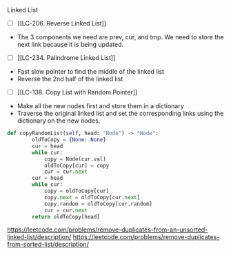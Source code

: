 Linked List

- [ ] [[LC-206. Reverse Linked List]]
- The 3 components we need are prev, cur, and tmp. We need to store the next link because it is being updated.

- [ ] [[LC-234. Palindrome Linked List]] 

- Fast slow pointer to find the middle of the linked list
- Reverse the 2nd half of the linked list

- [ ] [[LC-138. Copy List with Random Pointer]]
- Make all the new nodes first and store them in a dictionary
- Traverse the original linked list and set the corresponding links using the dictionary on the new nodes.

```python
def copyRandomList(self, head: "Node") -> "Node":
        oldToCopy = {None: None}
        cur = head
        while cur:
            copy = Node(cur.val)
            oldToCopy[cur] = copy
            cur = cur.next
        cur = head
        while cur:
            copy = oldToCopy[cur]
            copy.next = oldToCopy[cur.next]
            copy.random = oldToCopy[cur.random]
            cur = cur.next
        return oldToCopy[head]
```

https://leetcode.com/problems/remove-duplicates-from-an-unsorted-linked-list/description/
https://leetcode.com/problems/remove-duplicates-from-sorted-list/description/
